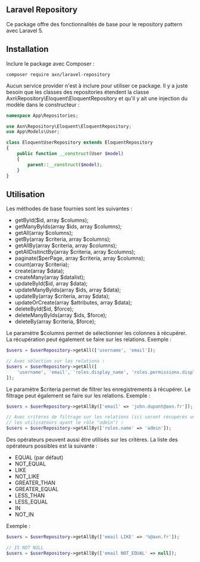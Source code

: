 ## Laravel Repository

Ce package offre des fonctionnalités de base pour le repository pattern avec Laravel 5.

## Installation

Inclure le package avec Composer :

```
composer require axn/laravel-repository
```

Aucun service provider n'est à inclure pour utiliser ce package. Il y a juste besoin
que les classes des repositories étendent la classe Axn\Repository\Eloquent\EloquentRepository
et qu'il y ait une injection du modèle dans le constructeur :

```php
namespace App\Repositories;

use Axn\Repository\Eloquent\EloquentRepository;
use App\Models\User;

class EloquentUserRepository extends EloquentRepository
{
    public function __construct(User $model)
    {
        parent::__construct($model);
    }
}
```

## Utilisation

Les méthodes de base fournies sont les suivantes :

 - getById($id, array $columns);
 - getManyByIds(array $ids, array $columns);
 - getAll(array $columns);
 - getBy(array $criteria, array $columns);
 - getAllBy(array $criteria, array $columns);
 - getAllDistinctBy(array $criteria, array $columns);
 - paginate($perPage, array $criteria, array $columns);
 - count(array $criteria);
 - create(array $data);
 - createMany(array $datalist);
 - updateById($id, array $data);
 - updateManyByIds(array $ids, array $data);
 - updateBy(array $criteria, array $data);
 - updateOrCreate(array $attributes, array $data);
 - deleteById($id, $force);
 - deleteManyByIds(array $ids, $force);
 - deleteBy(array $criteria, $force);

Le paramètre $columns permet de sélectionner les colonnes à récupérer. La récupération
peut également se faire sur les relations. Exemple :

```php
$users = $userRepository->getAll(['username', 'email']);

// Avec sélection sur les relations :
$users = $userRepository->getAll([
    'username', 'email', 'roles.display_name', 'roles.permissions.display_name'
]);
```

Le paramètre $criteria permet de filtrer les enregistrements à récupérer. Le filtrage
peut également se faire sur les relations. Exemple :

```php
$users = $userRepository->getAllBy(['email' => 'john.dupont@axn.fr']);

// Avec critères de filtrage sur les relations (ici seront récupérés uniquement
// les utilisateurs ayant le rôle "admin") :
$users = $userRepository->getAllBy(['roles.name' => 'admin']);
```

Des opérateurs peuvent aussi être utilisés sur les critères. La liste des opérateurs
possibles est la suivante :

 - EQUAL (par défaut)
 - NOT_EQUAL
 - LIKE
 - NOT_LIKE
 - GREATER_THAN
 - GREATER_EQUAL
 - LESS_THAN
 - LESS_EQUAL
 - IN
 - NOT_IN

Exemple :

```php
$users = $userRepository->getAllBy(['email LIKE' => '%@axn.fr']);

// IS NOT NULL
$users = $userRepository->getAllBy(['email NOT_EQUAL' => null]);
```
